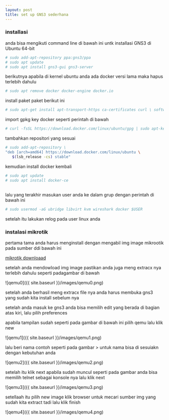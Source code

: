 ```yaml
---
layout: post
title: set up GNS3 sederhana
---
```

### installasi
anda bisa mengikuti command line di bawah ini untk installasi GNS3 di Ubuntu 64-bit 

```bash
# sudo add-apt-repository ppa:gns3/ppa
# sudo apt update
# sudo apt install gns3-gui gns3-server
```
berikutnya apabila di kernel ubuntu anda ada docker versi lama maka hapus terlebih dahulu

```bash
# sudo apt remove docker docker-engine docker.io
```
install paket paket berikut ini 

```bash 
# sudo apt-get install apt-transport-https ca-certificates curl \ software-properties-common
```

import gpkg key docker seperti perintah di bawah

```bash
# curl -fsSL https://download.docker.com/linux/ubuntu/gpg | sudo apt-key add -
```
tambahkan repositori yang sesuai

```bash
# sudo add-apt-repository \
"deb [arch=amd64] https://download.docker.com/linux/ubuntu \
   $(lsb_release -cs) stable"
```
kemudian install docker kembali

```bash
# sudo apt update
# sudo apt install docker-ce
```
##
lalu yang terakhir masukan user anda ke dalam grup dengan perintah di bawah ini 

```bash
# sudo usermod -aG ubridge libvirt kvm wireshark docker $USER
```
setelah itu lakukan relog pada user linux anda

### instalasi mikrotik 

pertama tama anda harus menginstall dengan mengabil img image mikrootik pada sumber ddi bawah ini 

[mikrotik downloaad](https://download.mikrotik.com/routeros/6.49.8/chr-6.49.8.img.zip)

setelah anda mendowload img image pastikan anda juga meng extracx nya terlebih dahulu seperti padagambar di bawah

![qemu0]({{ site.baseurl }}/images/qemu0.png)

setelah anda berhasil meng extracx file nya anda harus membuka gns3 yang sudah kita install sebelum nya

setelah anda masuk ke gns3 anda bisa memilih edit yang berada di bagian atas kiri, lalu pilih preferences 

apabila tampilan sudah seperti pada gambar di bawah ini pilih qemu lalu klik new 

![qemu1]({{ site.baseurl }}/images/qemu1.png)

lalu beri nama contoh seperti pada gambar > untuk nama bisa di sesuiakn dengan kebutuhan anda

![qemu2]({{ site.baseurl }}/images/qemu2.png)

setelah itu klik next apabila sudah muncul seperti pada gambar anda bisa memilih telnet sebagai konsole nya lalu klik next

![qemu3]({{ site.baseurl }}/images/qemu3.png)

setellaah itu pilih new image klik browser untuk mecari sumber img yang sudah kita extract tadi lalu klik finish 

![qemu4]({{ site.baseurl }}/images/qemu4.png)







